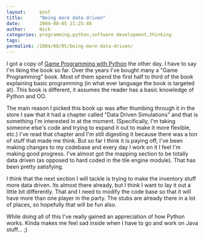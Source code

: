 ```yaml
---
layout:     post
title:      "Being more data driven"
date:       2004-08-05 21:25:48
author:     Nick
categories: programming,python,software development,thinking
tags:  
permalink: /2004/08/05/being-more-data-driven/
---
```

    
I got a copy of [Game Programming with Python](http://www.amazon.com/exec/obidos/tg/detail/-/1584502584/ref=cm_plog_yoo_dp/104-4362877-4928718?%5Fencoding=UTF8&v=glance) the other day. I have to say I'm liking the book so far. Over the years I've bought many a "Game Programming" book. Most of them spend the first half to third of the book explaining basic programming (in what ever language the book is targeted at). This book is different, it assumes the reader has a basic knowledge of Python and OO.   
  
    
The main reason I picked this book up was after thumbing through it in the store I saw that it had a chapter called "Data Driven Simulations" and that is something I'm interested in at the moment. (Specifically, I'm taking someone else's code and trying to expand it out to make it more flexible, etc.) I've read that chapter and I'm still digesting it because there was a ton of stuff that made me think. But so far I think it is paying off, I've been making changes to my codebase and every day I work on it I feel I'm making good progress. I've almost got the mapping section to be totally data driven (as opposed to hard coded in the tile engine module). That has been pretty satisfying.   
  
    
I think that the next section I will tackle is trying to make the inventory stuff more data driven. Its almost there already, but I think I want to lay it out a little bit differently. That and I need to modify the code base so that it will have more than one player in the party. The stubs are already there in a lot of places, so hopefully that will be fun also.   
  
    
While doing all of this I've really gained an appreciation of how Python works. Kinda makes me feel sad inside when I have to go and work on Java stuff... ;)  

